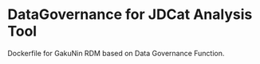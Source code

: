 # DataGovernance for JDCat Analysis Tool

Dockerfile for GakuNin RDM based on Data Governance Function.
